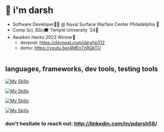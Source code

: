 # 👋 i'm darsh 
 *  Software Developer👨‍💻 @ Naval Surface Warfare Center Philadelphia 🏢
 *  Comp Sci, BSc🎓 Temple University '24🦉
 *  Awaiken Hacks 2023 Winner🎉
    - devpost: https://devpost.com/darshp312
    - demo: https://youtu.be/4MEn7zRQkTU <br><br>

## languages, frameworks, dev tools, testing tools

[![My Skills](https://skillicons.dev/icons?i=python,java,typescript,javascript,cs,cpp,r,c&perline=20)](https://skillicons.dev)

[![My Skills](https://skillicons.dev/icons?i=pytorch,tensorflow,react,nextjs,django,opencv,nodejs,expressjs,tailwindcss,fastapi,flask&perline=20)](https://skillicons.dev)

[![My Skills](https://skillicons.dev/icons?i=aws,azure,git,kali,docker,npm,linux,anaconda,kubernetes,figma&perline=20)](https://skillicons.dev)

[![My Skills](https://skillicons.dev/icons?i=mysql,mongodb,firebase,&perline=20)](https://skillicons.dev)



### don't hesitate to reach out: http://linkedin.com/in/pdarsh58/









